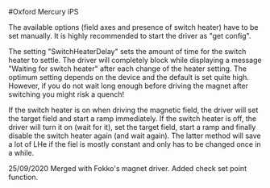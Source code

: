 #Oxford Mercury iPS

The available options (field axes and presence of switch heater) have to be set manually. It is highly recommended to start the driver as "get config".

The setting "SwitchHeaterDelay" sets the amount of time for the switch heater to settle. The driver will completely block while displaying a message "Waiting for switch heater" after each change of the heater setting. The optimum setting depends on the device and the default is set quite high. However, if you do not wait long enough before driving the magnet after switching you might risk a quench!

If the switch heater is on when driving the magnetic field, the driver will set the target field and start a ramp immediately. If the switch heater is off, the driver will turn it on (wait for it), set the target field, start a ramp and finally disable the switch heater again (and wait again). The latter method will save a lot of LHe if the fiel is mostly constant and only has to be changed once in a while.


25/09/2020 Merged with Fokko's magnet driver. Added check set point function.
